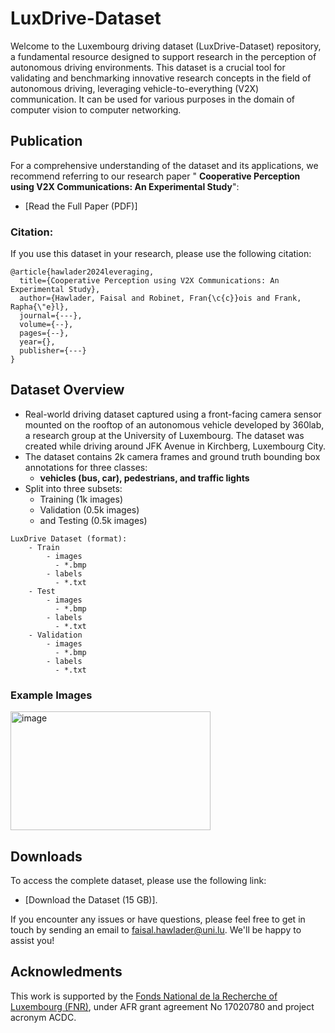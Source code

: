 # LuxDrive-Dataset

Welcome to the Luxembourg driving dataset (LuxDrive-Dataset) repository, a fundamental resource designed to support research in the perception of autonomous driving environments. This dataset is a crucial tool for validating and benchmarking innovative research concepts in the field of autonomous driving, leveraging vehicle-to-everything (V2X) communication. It can be used for various purposes in the domain of computer vision to computer networking.

## Publication
For a comprehensive understanding of the dataset and its applications, we recommend referring to our research paper " **Cooperative Perception using V2X Communications: An Experimental Study**":
- [Read the Full Paper (PDF)]

### Citation:
If you use this dataset in your research, please use the following citation:

```text
@article{hawlader2024leveraging,
  title={Cooperative Perception using V2X Communications: An Experimental Study},
  author={Hawlader, Faisal and Robinet, Fran{\c{c}}ois and Frank, Rapha{\"e}l},
  journal={---},
  volume={--},
  pages={--},
  year={},
  publisher={---}
}
```
## Dataset Overview
- Real-world driving dataset captured using a front-facing camera sensor mounted on the rooftop of an autonomous vehicle developed by 360lab, a research group at the University of Luxembourg. The dataset was created while driving around JFK Avenue in Kirchberg, Luxembourg City. 
- The dataset contains 2k camera frames and ground truth bounding box annotations for three classes:
  - **vehicles (bus, car), pedestrians, and traffic lights**
- Split into three subsets:
    - Training (1k images)
    - Validation (0.5k images)
    - and Testing (0.5k images)
```text
LuxDrive Dataset (format):
    - Train
        - images
          - *.bmp
        - labels
          - *.txt
    - Test
        - images
          - *.bmp
        - labels
          - *.txt
    - Validation
        - images
          - *.bmp
        - labels
          - *.txt
```
### Example Images
<img height="190" width="320" alt="image" src="https://github.com/FaisalHawlader/LuxDrive-Dataset/assets/43897254/1199af98-36db-4ccb-b729-e7671a6c1bf4)">


## Downloads
To access the complete dataset, please use the following link:
- [Download the Dataset (15 GB)].

If you encounter any issues or have questions, please feel free to get in touch by sending an email to faisal.hawlader@uni.lu. We'll be happy to assist you!
## Acknowledments
This work is supported by the [Fonds National de la Recherche of Luxembourg (FNR)](https://www.fnr.lu/), under AFR grant agreement No 17020780 and project acronym ACDC.
